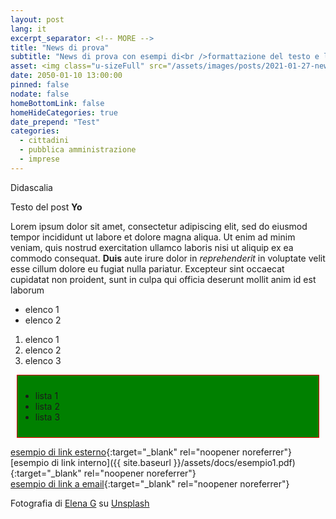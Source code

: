 ```yaml
---
layout: post
lang: it
excerpt_separator: <!-- MORE -->
title: "News di prova"
subtitle: "News di prova con esempi di<br />formattazione del testo e link"
asset: <img class="u-sizeFull" src="/assets/images/posts/2021-01-27-news-viciniconnessi.jpg" alt="Un cittadino che utilizza una piattaforma di commercio online" />
date: 2050-01-10 13:00:00
pinned: false
nodate: false
homeBottomLink: false
homeHideCategories: true
date_prepend: "Test"
categories:
  - cittadini
  - pubblica amministrazione
  - imprese
---
```


<!-- MORE -->
<div class="u-text-xs u-textCenter u-textItalic u-margin-bottom-xl">Didascalia</div>

Testo del post **Yo**

Lorem ipsum dolor sit amet, consectetur adipiscing elit, sed do eiusmod tempor incididunt ut labore et dolore magna aliqua. Ut enim ad minim veniam, quis nostrud exercitation ullamco laboris nisi ut aliquip ex ea commodo consequat. **Duis** aute irure dolor in _reprehenderit_ in voluptate velit esse cillum dolore eu fugiat nulla pariatur. Excepteur sint occaecat cupidatat non proident, sunt in culpa qui officia deserunt mollit anim id est laborum
* elenco 1
* elenco 2

1. elenco 1
2. elenco 2
3. elenco 3
<div style="background:green; margin: 10px; border: 1px solid red; padding: 10px 5px">
<ul>
<li>lista 1</li>
<li>lista 2</li>
<li>lista 3</li>
</ul>
</div>


[esempio di link esterno](https://ec.europa.eu/eusurvey/runner/DesignersItaliaMDW){:target="_blank" rel="noopener noreferrer"}  
[esempio di link interno]({{ site.baseurl }}/assets/docs/esempio1.pdf){:target="_blank" rel="noopener noreferrer"}  
[esempio di link a email](mailto:pippo@pippo.com){:target="_blank" rel="noopener noreferrer"}  


<div class="u-text-xxs u-textRight u-textItalic u-margin-bottom-xl">
  Fotografia di <a href="https://unsplash.com/@lelena_g" target="_blank">Elena G</a> su <a href="https://unsplash.com/photos/MKwBr8JFCgs" target="_blank">Unsplash</a>
</div>


